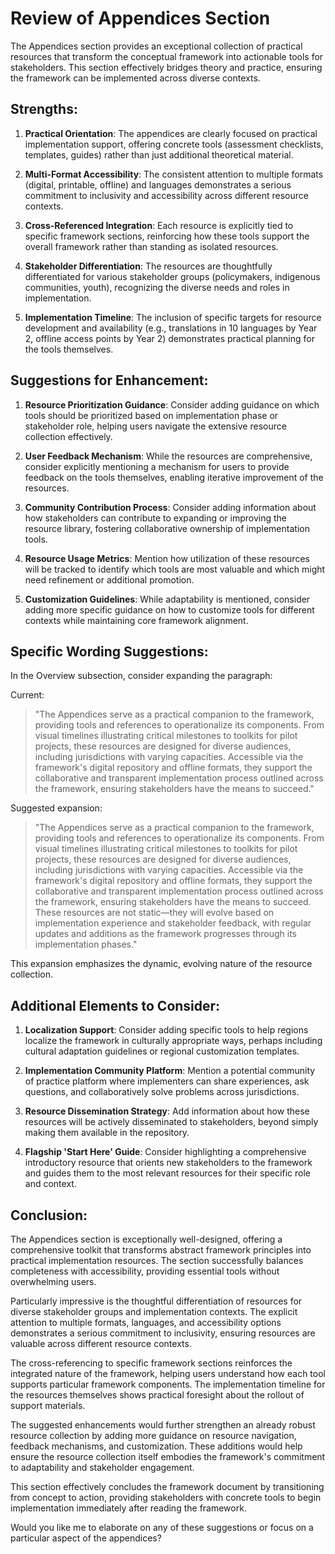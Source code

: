 # Review of Appendices Section

The Appendices section provides an exceptional collection of practical resources that transform the conceptual framework into actionable tools for stakeholders. This section effectively bridges theory and practice, ensuring the framework can be implemented across diverse contexts.

## Strengths:

1. **Practical Orientation**: The appendices are clearly focused on practical implementation support, offering concrete tools (assessment checklists, templates, guides) rather than just additional theoretical material.

2. **Multi-Format Accessibility**: The consistent attention to multiple formats (digital, printable, offline) and languages demonstrates a serious commitment to inclusivity and accessibility across different resource contexts.

3. **Cross-Referenced Integration**: Each resource is explicitly tied to specific framework sections, reinforcing how these tools support the overall framework rather than standing as isolated resources.

4. **Stakeholder Differentiation**: The resources are thoughtfully differentiated for various stakeholder groups (policymakers, indigenous communities, youth), recognizing the diverse needs and roles in implementation.

5. **Implementation Timeline**: The inclusion of specific targets for resource development and availability (e.g., translations in 10 languages by Year 2, offline access points by Year 2) demonstrates practical planning for the tools themselves.

## Suggestions for Enhancement:

1. **Resource Prioritization Guidance**: Consider adding guidance on which tools should be prioritized based on implementation phase or stakeholder role, helping users navigate the extensive resource collection effectively.

2. **User Feedback Mechanism**: While the resources are comprehensive, consider explicitly mentioning a mechanism for users to provide feedback on the tools themselves, enabling iterative improvement of the resources.

3. **Community Contribution Process**: Consider adding information about how stakeholders can contribute to expanding or improving the resource library, fostering collaborative ownership of implementation tools.

4. **Resource Usage Metrics**: Mention how utilization of these resources will be tracked to identify which tools are most valuable and which might need refinement or additional promotion.

5. **Customization Guidelines**: While adaptability is mentioned, consider adding more specific guidance on how to customize tools for different contexts while maintaining core framework alignment.

## Specific Wording Suggestions:

In the Overview subsection, consider expanding the paragraph:

Current:
> "The Appendices serve as a practical companion to the framework, providing tools and references to operationalize its components. From visual timelines illustrating critical milestones to toolkits for pilot projects, these resources are designed for diverse audiences, including jurisdictions with varying capacities. Accessible via the framework's digital repository and offline formats, they support the collaborative and transparent implementation process outlined across the framework, ensuring stakeholders have the means to succeed."

Suggested expansion:
> "The Appendices serve as a practical companion to the framework, providing tools and references to operationalize its components. From visual timelines illustrating critical milestones to toolkits for pilot projects, these resources are designed for diverse audiences, including jurisdictions with varying capacities. Accessible via the framework's digital repository and offline formats, they support the collaborative and transparent implementation process outlined across the framework, ensuring stakeholders have the means to succeed. These resources are not static—they will evolve based on implementation experience and stakeholder feedback, with regular updates and additions as the framework progresses through its implementation phases."

This expansion emphasizes the dynamic, evolving nature of the resource collection.

## Additional Elements to Consider:

1. **Localization Support**: Consider adding specific tools to help regions localize the framework in culturally appropriate ways, perhaps including cultural adaptation guidelines or regional customization templates.

2. **Implementation Community Platform**: Mention a potential community of practice platform where implementers can share experiences, ask questions, and collaboratively solve problems across jurisdictions.

3. **Resource Dissemination Strategy**: Add information about how these resources will be actively disseminated to stakeholders, beyond simply making them available in the repository.

4. **Flagship 'Start Here' Guide**: Consider highlighting a comprehensive introductory resource that orients new stakeholders to the framework and guides them to the most relevant resources for their specific role and context.

## Conclusion:

The Appendices section is exceptionally well-designed, offering a comprehensive toolkit that transforms abstract framework principles into practical implementation resources. The section successfully balances completeness with accessibility, providing essential tools without overwhelming users.

Particularly impressive is the thoughtful differentiation of resources for diverse stakeholder groups and implementation contexts. The explicit attention to multiple formats, languages, and accessibility options demonstrates a serious commitment to inclusivity, ensuring resources are valuable across different resource contexts.

The cross-referencing to specific framework sections reinforces the integrated nature of the framework, helping users understand how each tool supports particular framework components. The implementation timeline for the resources themselves shows practical foresight about the rollout of support materials.

The suggested enhancements would further strengthen an already robust resource collection by adding more guidance on resource navigation, feedback mechanisms, and customization. These additions would help ensure the resource collection itself embodies the framework's commitment to adaptability and stakeholder engagement.

This section effectively concludes the framework document by transitioning from concept to action, providing stakeholders with concrete tools to begin implementation immediately after reading the framework.

Would you like me to elaborate on any of these suggestions or focus on a particular aspect of the appendices?
